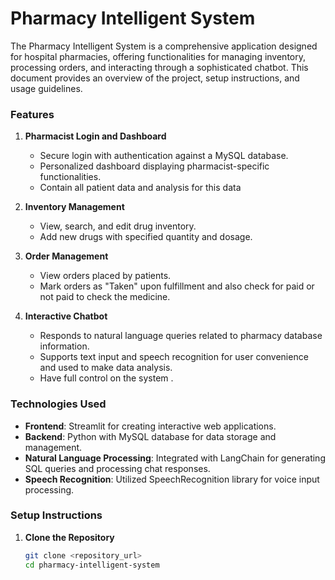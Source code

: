 # Pharmacy Intelligent System

The Pharmacy Intelligent System is a comprehensive application designed for hospital pharmacies, offering functionalities for managing inventory, processing orders, and interacting through a sophisticated chatbot. This document provides an overview of the project, setup instructions, and usage guidelines.

### Features

1. **Pharmacist Login and Dashboard**
   - Secure login with authentication against a MySQL database.
   - Personalized dashboard displaying pharmacist-specific functionalities.
   - Contain all patient data and analysis for this data 
2. **Inventory Management**
   - View, search, and edit drug inventory.
   - Add new drugs with specified quantity and dosage.

3. **Order Management**
   - View orders placed by patients.
   - Mark orders as "Taken" upon fulfillment and also check for paid or not paid to check the medicine.
   
4. **Interactive Chatbot**
   - Responds to natural language queries related to pharmacy database information.
   - Supports text input and speech recognition for user convenience and used to make data analysis.
   - Have full control on the system .

### Technologies Used

- **Frontend**: Streamlit for creating interactive web applications.
- **Backend**: Python with MySQL database for data storage and management.
- **Natural Language Processing**: Integrated with LangChain for generating SQL queries and processing chat responses.
- **Speech Recognition**: Utilized SpeechRecognition library for voice input processing.

### Setup Instructions

1. **Clone the Repository**
   ```bash
   git clone <repository_url>
   cd pharmacy-intelligent-system
